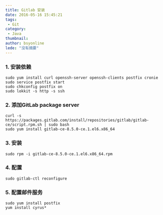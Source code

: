 ```yaml
---
title: Gitlab 安装
date: 2016-05-16 15:45:21
tags:
 - Git
category: 
 - Java
thumbnail: 
author: bsyonline
lede: "没有摘要"
---
```



### 1. 安装依赖

```
sudo yum install curl openssh-server openssh-clients postfix cronie
sudo service postfix start  
sudo chkconfig postfix on  
sudo lokkit -s http -s ssh
```

### 2. 添加GitLab package server

```
curl -s https://packages.gitlab.com/install/repositories/gitlab/gitlab-ce/script.rpm.sh | sudo bash  
sudo yum install gitlab-ce-8.5.0-ce.1.el6.x86_64
```

### 3. 安装

```
sudo rpm -i gitlab-ce-8.5.0-ce.1.el6.x86_64.rpm
```


### 4. 配置

```
sudo gitlab-ctl reconfigure
```

### 5. 配置邮件服务

```
sudo yum install postfix
yum install cyrus*
```

